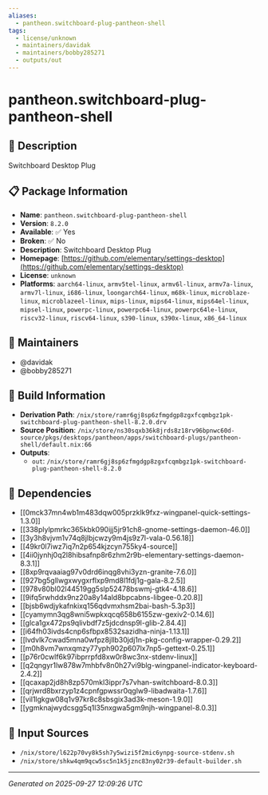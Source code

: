 ```yaml
---
aliases:
  - pantheon.switchboard-plug-pantheon-shell
tags:
  - license/unknown
  - maintainers/davidak
  - maintainers/bobby285271
  - outputs/out
---
```


# pantheon.switchboard-plug-pantheon-shell

## 📝 Description

Switchboard Desktop Plug

## 📋 Package Information

- **Name**: `pantheon.switchboard-plug-pantheon-shell`
- **Version**: `8.2.0`
- **Available**: ✅ Yes
- **Broken**: ✅ No
- **Description**: Switchboard Desktop Plug
- **Homepage**: [https://github.com/elementary/settings-desktop](https://github.com/elementary/settings-desktop)
- **License**: `unknown`
- **Platforms**: `aarch64-linux`, `armv5tel-linux`, `armv6l-linux`, `armv7a-linux`, `armv7l-linux`, `i686-linux`, `loongarch64-linux`, `m68k-linux`, `microblaze-linux`, `microblazeel-linux`, `mips-linux`, `mips64-linux`, `mips64el-linux`, `mipsel-linux`, `powerpc-linux`, `powerpc64-linux`, `powerpc64le-linux`, `riscv32-linux`, `riscv64-linux`, `s390-linux`, `s390x-linux`, `x86_64-linux`
## 👥 Maintainers

- @davidak
- @bobby285271


## 🔧 Build Information

- **Derivation Path**: `/nix/store/ramr6gj8sp6zfmgdgp8zgxfcqmbgz1pk-switchboard-plug-pantheon-shell-8.2.0.drv`
- **Source Position**: `/nix/store/ns30sqxb36k8jrds8z18rv96bpnwc60d-source/pkgs/desktops/pantheon/apps/switchboard-plugs/pantheon-shell/default.nix:66`
- **Outputs**:
  - `out`:  `/nix/store/ramr6gj8sp6zfmgdgp8zgxfcqmbgz1pk-switchboard-plug-pantheon-shell-8.2.0`

## 🔗 Dependencies

- [[0mck37mn4wb1m483dqw005przklk9fxz-wingpanel-quick-settings-1.3.0]]
- [[338plylpmrkc365kbk090ijj5jr91ch8-gnome-settings-daemon-46.0]]
- [[3y3h8vjvm1v74q8jlbjcwzy9m4js9z7l-vala-0.56.18]]
- [[49kr0l7iwz7iq7n2p654kjzcyn755ky4-source]]
- [[4ii0jynhj0q2l8hibsafnp8r6zhm2r9b-elementary-settings-daemon-8.3.1]]
- [[8xp9rqvaaiag97v0drd6inqg8vhi3yzn-granite-7.6.0]]
- [[927bg5gllwgxwygxrflxp9md8l1fdj1g-gala-8.2.5]]
- [[978v80bl02l44519gg5slp52478bswmj-gtk4-4.18.6]]
- [[9ifq5rwhddx9nz20a8y14ald8bpcabns-libgee-0.20.8]]
- [[bjsb6wdjykafnkixq156qdvmxhsm2bai-bash-5.3p3]]
- [[cyamymn3qg8wni5wpkxqcq658b6155zw-gexiv2-0.14.6]]
- [[glca1gx472ps9qlivbdf7z5jdcdnsp9l-glib-2.84.4]]
- [[i64fh03ivds4cnp6sfbpx8532sazidha-ninja-1.13.1]]
- [[lvdvlk7cwad5mna0wfpz8jllb30jdj1n-pkg-config-wrapper-0.29.2]]
- [[m0h8vm7wnxqmzy77yph902p607lx7np5-gettext-0.25.1]]
- [[p76r0cwlf6k97ibprrpfd8xw0r8wc3nx-stdenv-linux]]
- [[q2qngyr1lw878w7mhbfv8n0h27vi9blg-wingpanel-indicator-keyboard-2.4.2]]
- [[qcaxap2jd8h8zp570mkl3ippr7s7vhan-switchboard-8.0.3]]
- [[qrjwrd8bxrzyp1z4cpnfgpwssr0qglw9-libadwaita-1.7.6]]
- [[vil1lgkgw08q1v97kr8c8sbsgix3ad3k-meson-1.9.0]]
- [[ygmknajwydcsgg5q1l35nxgwa5gm9njh-wingpanel-8.0.3]]

## 📁 Input Sources

- `/nix/store/l622p70vy8k5sh7y5wizi5f2mic6ynpg-source-stdenv.sh`
- `/nix/store/shkw4qm9qcw5sc5n1k5jznc83ny02r39-default-builder.sh`

---
*Generated on 2025-09-27 12:09:26 UTC*
